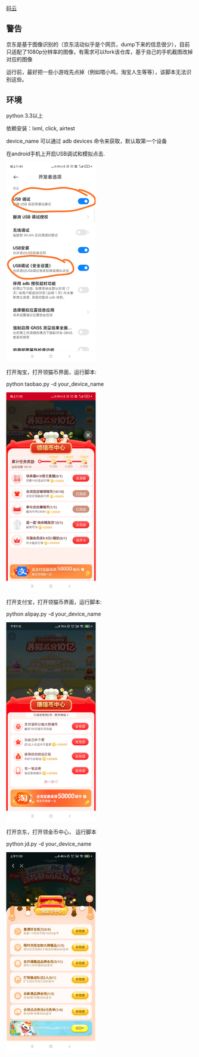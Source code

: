 [码云](https://gitee.com/youyi_sizruru/AutoCat)

## 警告

京东是基于图像识别的（京东活动似乎是个网页，dump下来的信息很少），目前只适配了1080p分辨率的图像，有需求可以fork该仓库，基于自己的手机截图改掉对应的图像

运行前，最好把一些小游戏先点掉（例如喂小鸡，淘宝人生等等），该脚本无法识别这些。

## 环境

python 3.3以上

依赖安装：lxml, click, airtest

device_name 可以通过 adb devices 命令来获取，默认取第一个设备

在android手机上开启USB调试和模拟点击.

<img src="preview/usb_setting.jpg" alt="USB调试" width="240px"/>

打开淘宝，打开领猫币界面，运行脚本:

python taobao.py -d your_device_name

<img src="preview/taobao.jpg" alt="淘宝" width="240px"/>

打开支付宝，打开领猫币界面，运行脚本:

python alipay.py -d your_device_name

<img src="preview/alipay.png" alt="支付宝" width="240px"/>

打开京东，打开领金币中心， 运行脚本

python jd.py -d your_device_name  

<img src="preview/jd.png" alt="狗东" width="240px"/>



